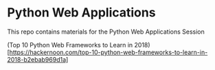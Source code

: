# Python Web Applications
This repo contains materials for the Python Web Applications Session 

(Top 10 Python Web Frameworks to Learn in 2018)[https://hackernoon.com/top-10-python-web-frameworks-to-learn-in-2018-b2ebab969d1a]
